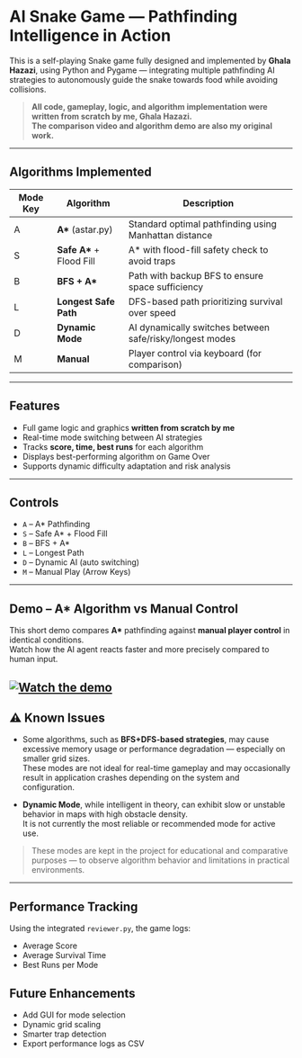 # AI Snake Game — Pathfinding Intelligence in Action

This is a self-playing Snake game fully designed and implemented by **Ghala Hazazi**, using Python and Pygame — integrating multiple pathfinding AI strategies to autonomously guide the snake towards food while avoiding collisions.

>  **All code, gameplay, logic, and algorithm  implementation were written from scratch by me, Ghala Hazazi.**  
>  **The comparison video and algorithm demo are also my original work.**  

---

##  Algorithms Implemented

| Mode Key | Algorithm | Description |
|----------|-----------|-------------|
| A        | **A\*** (astar.py) | Standard optimal pathfinding using Manhattan distance |
| S        | **Safe A\*** + Flood Fill | A* with flood-fill safety check to avoid traps |
| B        | **BFS + A\*** | Path with backup BFS to ensure space sufficiency |
| L        | **Longest Safe Path** | DFS-based path prioritizing survival over speed |
| D        | **Dynamic Mode** | AI dynamically switches between safe/risky/longest modes |
| M        | **Manual** | Player control via keyboard (for comparison) |

---

## Features

- Full game logic and graphics **written from scratch by me**  
- Real-time mode switching between AI strategies  
- Tracks **score, time, best runs** for each algorithm  
- Displays best-performing algorithm on Game Over  
- Supports dynamic difficulty adaptation and risk analysis  

---

## Controls

- `A` – A* Pathfinding  
- `S` – Safe A* + Flood Fill  
- `B` – BFS + A*  
- `L` – Longest Path  
- `D` – Dynamic AI (auto switching)  
- `M` – Manual Play (Arrow Keys)



---

## Demo – A* Algorithm vs Manual Control

This short demo compares **A\*** pathfinding against **manual player control** in identical conditions.  
Watch how the AI agent reacts faster and more precisely compared to human input.

[![Watch the demo](https://img.youtube.com/vi/NZn5HM5XrM8/0.jpg)](https://www.youtube.com/watch?v=NZn5HM5XrM8)
---


## ⚠ Known Issues

- Some algorithms, such as **BFS+DFS-based strategies**, may cause excessive memory usage or performance degradation — especially on smaller grid sizes.  
  These modes are not ideal for real-time gameplay and may occasionally result in application crashes depending on the system and configuration.

- **Dynamic Mode**, while intelligent in theory, can exhibit slow or unstable behavior in maps with high obstacle density.  
  It is not currently the most reliable or recommended mode for active use.

> These modes are kept in the project for educational and comparative purposes — to observe algorithm behavior and limitations in practical environments.
---

##  Performance Tracking

Using the integrated `reviewer.py`, the game logs:
- Average Score
- Average Survival Time
- Best Runs per Mode


## Future Enhancements

- Add GUI for mode selection  
- Dynamic grid scaling  
- Smarter trap detection  
- Export performance logs as CSV


